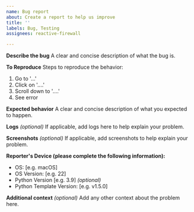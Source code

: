 ```yaml
---
name: Bug report
about: Create a report to help us improve
title: ''
labels: Bug, Testing
assignees: reactive-firewall

---
```


**Describe the bug**
A clear and concise description of what the bug is.

**To Reproduce**
Steps to reproduce the behavior:
1. Go to '...'
2. Click on '....'
3. Scroll down to '....'
4. See error

**Expected behavior**
A clear and concise description of what you expected to happen.

**Logs** _(optional)_
If applicable, add logs here to help explain your problem.

**Screenshots** _(optional)_
If applicable, add screenshots to help explain your problem.

**Reporter's Device (please complete the following information):**
 - OS: [e.g. macOS]
 - OS Version: [e.g. 22]
 - Python Version [e.g. 3.9] _(optional)_
 - Python Template Version: [e.g. v1.5.0]

**Additional context** _(optional)_
Add any other context about the problem here.

